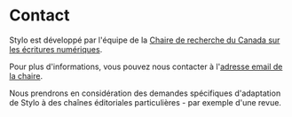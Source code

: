 # Contact

Stylo est développé par l'équipe de la [Chaire de recherche du Canada sur les écritures numériques](http://ecrituresnumeriques.ca/fr/Equipe).

Pour plus d'informations, vous pouvez nous contacter à l'[adresse email de la chaire](mailto:crc.ecrituresnumeriques@gmail.com).

Nous prendrons en considération des demandes spécifiques d'adaptation de Stylo à des chaînes éditoriales particulières - par exemple d'une revue.
